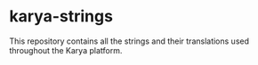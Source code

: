 # karya-strings
This repository contains all the strings and their translations used throughout the Karya platform.

